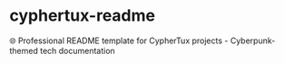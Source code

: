 # cyphertux-readme
🌐 Professional README template for CypherTux projects - Cyberpunk-themed tech documentation
